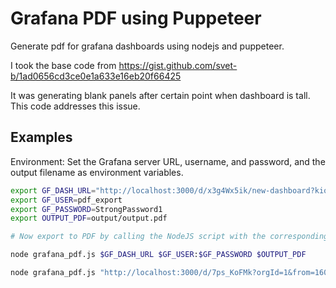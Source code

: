 # Grafana PDF using Puppeteer

Generate pdf for grafana dashboards using nodejs and puppeteer.

I took the base code from 
https://gist.github.com/svet-b/1ad0656cd3ce0e1a633e16eb20f66425

It was generating blank panels after certain point when dashboard is tall. This code addresses this issue.

## Examples
Environment: Set the Grafana server URL, username, and password, and the output filename as environment variables.

``` sh
export GF_DASH_URL="http://localhost:3000/d/x3g4Wx5ik/new-dashboard?kiosk"
export GF_USER=pdf_export
export GF_PASSWORD=StrongPassword1
export OUTPUT_PDF=output/output.pdf

# Now export to PDF by calling the NodeJS script with the corresponding arguments:

node grafana_pdf.js $GF_DASH_URL $GF_USER:$GF_PASSWORD $OUTPUT_PDF

node grafana_pdf.js "http://localhost:3000/d/7ps_KoFMk?orgId=1&from=1602513421982&to=1602513601734" admin:admin output/grafana_dash.pdf

```
